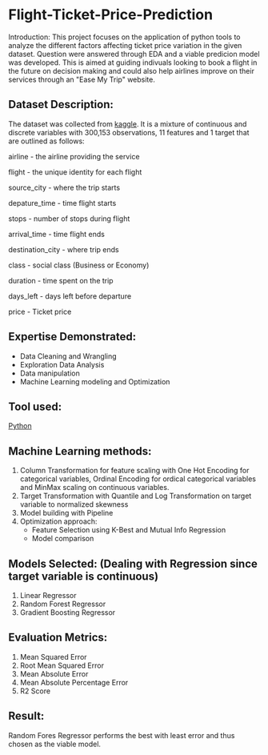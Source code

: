 # Flight-Ticket-Price-Prediction
Introduction: This project focuses on the application of python tools to analyze the different factors affecting ticket price variation in the given dataset. Question were answered through EDA and a viable predicion model was developed. This is aimed at guiding indivuals looking to book a flight in the future on decision making and could also help airlines improve on their services through an "Ease My Trip" website.

## Dataset Description:
The dataset was collected from [kaggle](https://www.kaggle.com/datasets/shubhambathwal/flight-price-prediction). It is a mixture of continuous and discrete variables with 300,153 observations, 11 features and 1 target that are outlined as follows:

airline - the airline providing the service

flight - the unique identity for each flight

source_city - where the trip starts

depature_time - time flight starts

stops - number of stops during flight

arrival_time - time flight ends

destination_city - where trip ends

class - social class (Business or Economy)

duration - time spent on the trip

days_left - days left before departure

price - Ticket price

## Expertise Demonstrated:

- Data Cleaning and Wrangling
- Exploration Data Analysis
- Data manipulation
- Machine Learning modeling and Optimization

## Tool used:
[Python](https://github.com/MrLIT97/Flight-Ticket-Price-Prediction/blob/main/Flight%20Ticket%20price%20Prediction%201-Copy1.ipynb)
  
## Machine Learning methods:

1. Column Transformation for feature scaling with One Hot Encoding for categorical variables, Ordinal Encoding for ordical categorical variables and MinMax scaling on continuous variables.
2. Target Transformation with Quantile and Log Transformation on target variable to normalized skewness
3. Model building with Pipeline
4. Optimization approach:
    * Feature Selection using K-Best and Mutual Info Regression
    * Model comparison

## Models Selected: (Dealing with Regression since target variable is continuous)
1. Linear Regressor
2. Random Forest Regressor
3. Gradient Boosting Regressor

## Evaluation Metrics:
1. Mean Squared Error
2. Root Mean Squared Error
3. Mean Absolute Error
4. Mean Absolute Percentage Error
5. R2 Score

## Result: 
Random Fores Regressor performs the best with least error and thus chosen as the viable model.
